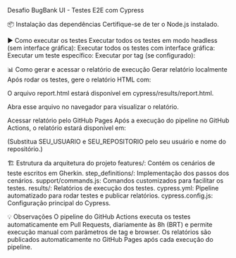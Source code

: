 Desafio BugBank UI - Testes E2E com Cypress

📦 Instalação das dependências
Certifique-se de ter o Node.js instalado.

▶️ Como executar os testes
Executar todos os testes em modo headless (sem interface gráfica):
Executar todos os testes com interface gráfica:
Executar um teste específico:
Executar por tag (se configurado):

📊 Como gerar e acessar o relatório de execução
Gerar relatório localmente
Após rodar os testes, gere o relatório HTML com:

O arquivo report.html estará disponível em cypress/results/report.html.

Abra esse arquivo no navegador para visualizar o relatório.

Acessar relatório pelo GitHub Pages
Após a execução do pipeline no GitHub Actions, o relatório estará disponível em:

(Substitua SEU_USUARIO e SEU_REPOSITORIO pelo seu usuário e nome do repositório.)

🏗️ Estrutura da arquitetura do projeto
features/: Contém os cenários de teste escritos em Gherkin.
step_definitions/: Implementação dos passos dos cenários.
support/commands.js: Comandos customizados para facilitar os testes.
results/: Relatórios de execução dos testes.
cypress.yml: Pipeline automatizado para rodar testes e publicar relatórios.
cypress.config.js: Configuração principal do Cypress.

💡 Observações
O pipeline do GitHub Actions executa os testes automaticamente em Pull Requests, diariamente às 8h (BRT) e permite execução manual com parâmetros de tag e browser.
Os relatórios são publicados automaticamente no GitHub Pages após cada execução do pipeline.